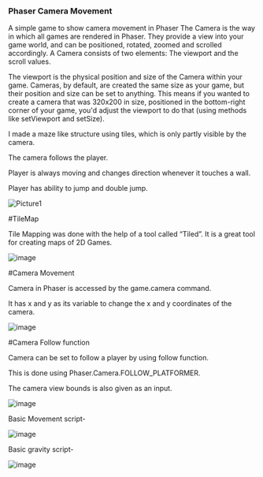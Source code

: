### Phaser Camera Movement
A simple game to show camera movement in Phaser
The Camera is the way in which all games are rendered in Phaser. They provide a view into your game world, and can be positioned, rotated, zoomed and scrolled accordingly.
A Camera consists of two elements: The viewport and the scroll values.

The viewport is the physical position and size of the Camera within your game. Cameras, by default, are created the same size as your game, but their position and size can be set to anything. This means if you wanted to create a camera that was 320x200 in size, positioned in the bottom-right corner of your game, you'd adjust the viewport to do that (using methods like setViewport and setSize).

I made a maze like structure using tiles, which is only partly visible by the camera.

The camera follows the player.

Player is always moving and changes direction whenever it touches a wall.

Player has ability to jump and double jump.


![Picture1](https://user-images.githubusercontent.com/56742160/97320209-9260ab00-1893-11eb-9358-1ca7e67d2a09.png)

#TileMap

Tile Mapping was done with the help of a tool called “Tiled”. It is a great tool for creating maps of 2D Games.

![image](https://user-images.githubusercontent.com/56742160/97320805-34809300-1894-11eb-8475-72ef2492e3b5.png)


#Camera Movement

Camera in Phaser is accessed by the 
game.camera command.

It has x and y as its variable to change the 
x and y coordinates of the camera.

![image](https://user-images.githubusercontent.com/56742160/97320851-3ea29180-1894-11eb-9fc7-50ae9091c791.png)

#Camera Follow function

Camera can be set to follow a player by using follow function.

This is done using Phaser.Camera.FOLLOW_PLATFORMER.

The camera view bounds is also given as an input.

![image](https://user-images.githubusercontent.com/56742160/97320925-537f2500-1894-11eb-8392-23b75fc54d97.png)

Basic Movement script-

![image](https://user-images.githubusercontent.com/56742160/97321126-8d502b80-1894-11eb-99c9-884e06cb4d26.png)

Basic gravity script-

![image](https://user-images.githubusercontent.com/56742160/97321201-a062fb80-1894-11eb-9d1c-7c0af10af168.png)






